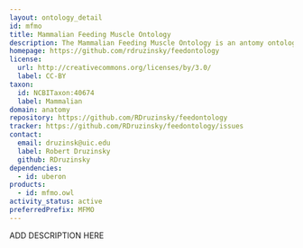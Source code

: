 ```yaml
---
layout: ontology_detail
id: mfmo
title: Mammalian Feeding Muscle Ontology
description: The Mammalian Feeding Muscle Ontology is an antomy ontology for the muscles of the head and neck that participate in feeding, swallowing, and other oral-pharyngeal behaviors.
homepage: https://github.com/rdruzinsky/feedontology
license:
  url: http://creativecommons.org/licenses/by/3.0/
  label: CC-BY
taxon:
  id: NCBITaxon:40674
  label: Mammalian
domain: anatomy
repository: https://github.com/RDruzinsky/feedontology
tracker: https://github.com/RDruzinsky/feedontology/issues
contact:
  email: druzinsk@uic.edu
  label: Robert Druzinsky
  github: RDruzinsky
dependencies:
  - id: uberon
products:
  - id: mfmo.owl
activity_status: active
preferredPrefix: MFMO
---
```


ADD DESCRIPTION HERE
